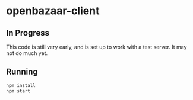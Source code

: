 # openbazaar-client

In Progress
-----------

This code is still very early, and is set up to work with a test server. It may not do much yet.

Running
-------

```bash
npm install
npm start
```
